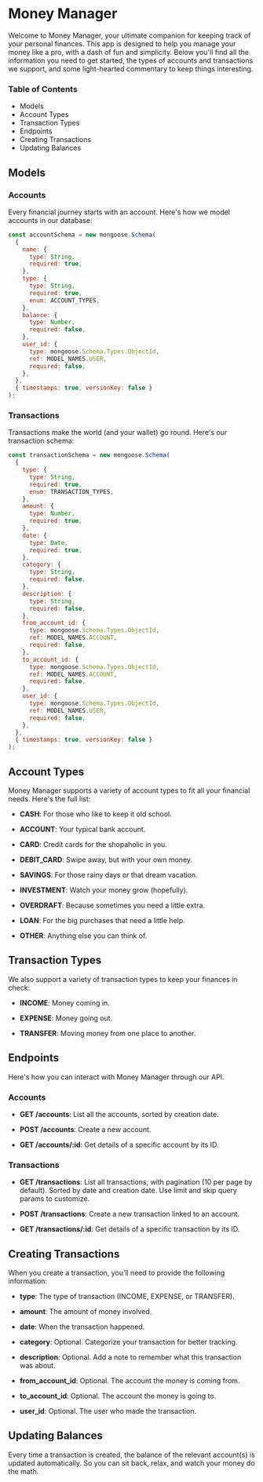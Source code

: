 # Money Manager

Welcome to Money Manager, your ultimate companion for keeping track of your personal finances. This app is designed to help you manage your money like a pro, with a dash of fun and simplicity. Below you'll find all the information you need to get started, the types of accounts and transactions we support, and some light-hearted commentary to keep things interesting.

### Table of Contents

- Models
- Account Types
- Transaction Types
- Endpoints
- Creating Transactions
- Updating Balances

## Models

### Accounts

Every financial journey starts with an account. Here's how we model accounts in our database:

```javascript
const accountSchema = new mongoose.Schema(
  {
    name: {
      type: String,
      required: true,
    },
    type: {
      type: String,
      required: true,
      enum: ACCOUNT_TYPES,
    },
    balance: {
      type: Number,
      required: false,
    },
    user_id: {
      type: mongoose.Schema.Types.ObjectId,
      ref: MODEL_NAMES.USER,
      required: false,
    },
  },
  { timestamps: true, versionKey: false }
);
```

### Transactions

Transactions make the world (and your wallet) go round. Here's our transaction schema:

```javascript
const transactionSchema = new mongoose.Schema(
  {
    type: {
      type: String,
      required: true,
      enum: TRANSACTION_TYPES,
    },
    amount: {
      type: Number,
      required: true,
    },
    date: {
      type: Date,
      required: true,
    },
    category: {
      type: String,
      required: false,
    },
    description: {
      type: String,
      required: false,
    },
    from_account_id: {
      type: mongoose.Schema.Types.ObjectId,
      ref: MODEL_NAMES.ACCOUNT,
      required: false,
    },
    to_account_id: {
      type: mongoose.Schema.Types.ObjectId,
      ref: MODEL_NAMES.ACCOUNT,
      required: false,
    },
    user_id: {
      type: mongoose.Schema.Types.ObjectId,
      ref: MODEL_NAMES.USER,
      required: false,
    },
  },
  { timestamps: true, versionKey: false }
);
```

## Account Types

Money Manager supports a variety of account types to fit all your financial needs. Here's the full list:

- **CASH**: For those who like to keep it old school.

- **ACCOUNT**: Your typical bank account.

- **CARD**: Credit cards for the shopaholic in you.

- **DEBIT_CARD**: Swipe away, but with your own money.

- **SAVINGS**: For those rainy days or that dream vacation.

- **INVESTMENT**: Watch your money grow (hopefully).

- **OVERDRAFT**: Because sometimes you need a little extra.

- **LOAN**: For the big purchases that need a little help.

- **OTHER**: Anything else you can think of.

## Transaction Types

We also support a variety of transaction types to keep your finances in check:

- **INCOME**: Money coming in.

- **EXPENSE**: Money going out.

- **TRANSFER**: Moving money from one place to another.

## Endpoints

Here's how you can interact with Money Manager through our API.

### Accounts

- **GET /accounts**: List all the accounts, sorted by creation date.

- **POST /accounts**: Create a new account.

- **GET /accounts/:id**: Get details of a specific account by its ID.

### Transactions

- **GET /transactions**: List all transactions, with pagination (10 per page by default). Sorted by date and creation date. Use limit and skip query params to customize.

- **POST /transactions**: Create a new transaction linked to an account.

- **GET /transactions/:id**: Get details of a specific transaction by its ID.

## Creating Transactions

When you create a transaction, you’ll need to provide the following information:

- **type**: The type of transaction (INCOME, EXPENSE, or TRANSFER).

- **amount**: The amount of money involved.

- **date**: When the transaction happened.

- **category**: Optional. Categorize your transaction for better tracking.

- **description**: Optional. Add a note to remember what this transaction was about.

- **from_account_id**: Optional. The account the money is coming from.

- **to_account_id**: Optional. The account the money is going to.

- **user_id**: Optional. The user who made the transaction.

## Updating Balances

Every time a transaction is created, the balance of the relevant account(s) is updated automatically. So you can sit back, relax, and watch your money do the math.
